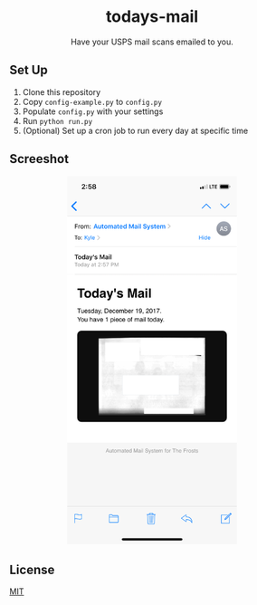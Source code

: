 <h1 align="center">todays-mail</h1>
<p align="center">Have your USPS mail scans emailed to you.</p>

## Set Up

1. Clone this repository
2. Copy `config-example.py` to `config.py`
3. Populate `config.py` with your settings
4. Run `python run.py`
5. (Optional) Set up a cron job to run every day at specific time

## Screeshot
<p align="center"><img width="300px" src="screenshot.png"></p>

## License
[MIT](LICENSE)
